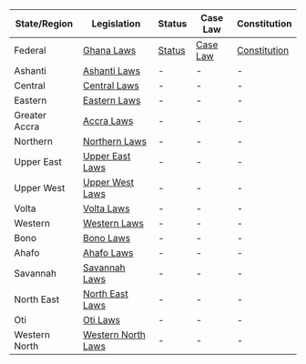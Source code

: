| State/Region | Legislation                                                    | Status                                            | Case Law                                       | Constitution                                                |
|--------------|----------------------------------------------------------------|--------------------------------------------------|-----------------------------------------------|-------------------------------------------------------------|
| Federal      | [Ghana Laws](https://lawsghana.com/constitution/constitution/) | [Status](https://www.ghanaweb.com/parliament/) | [Case Law](https://ghanalegal.com/)          | [Constitution](https://lawsghana.com/constitution/constitution/) |
| Ashanti      | [Ashanti Laws](https://lawsghana.com/regions/ashanti/)         | -                                                | -                                             | -                                                           |
| Central      | [Central Laws](https://lawsghana.com/regions/central/)         | -                                                | -                                             | -                                                           |
| Eastern      | [Eastern Laws](https://lawsghana.com/regions/eastern/)         | -                                                | -                                             | -                                                           |
| Greater Accra| [Accra Laws](https://lawsghana.com/regions/greater-accra/)      | -                                                | -                                             | -                                                           |
| Northern     | [Northern Laws](https://lawsghana.com/regions/northern/)       | -                                                | -                                             | -                                                           |
| Upper East   | [Upper East Laws](https://lawsghana.com/regions/upper-east/)   | -                                                | -                                             | -                                                           |
| Upper West   | [Upper West Laws](https://lawsghana.com/regions/upper-west/)   | -                                                | -                                             | -                                                           |
| Volta        | [Volta Laws](https://lawsghana.com/regions/volta/)             | -                                                | -                                             | -                                                           |
| Western      | [Western Laws](https://lawsghana.com/regions/western/)         | -                                                | -                                             | -                                                           |
| Bono         | [Bono Laws](https://lawsghana.com/regions/bono/)               | -                                                | -                                             | -                                                           |
| Ahafo        | [Ahafo Laws](https://lawsghana.com/regions/ahafo/)             | -                                                | -                                             | -                                                           |
| Savannah     | [Savannah Laws](https://lawsghana.com/regions/savannah/)       | -                                                | -                                             | -                                                           |
| North East   | [North East Laws](https://lawsghana.com/regions/north-east/)   | -                                                | -                                             | -                                                           |
| Oti          | [Oti Laws](https://lawsghana.com/regions/oti/)                 | -                                                | -                                             | -                                                           |
| Western North| [Western North Laws](https://lawsghana.com/regions/western-north/) | -                                                | -                                                | -                                                           |